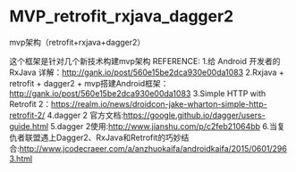 # MVP_retrofit_rxjava_dagger2
mvp架构（retrofit+rxjava+dagger2）

这个框架是针对几个新技术构建mvp架构
REFERENCE:
1.给 Android 开发者的 RxJava 详解：http://gank.io/post/560e15be2dca930e00da1083
2.Rxjava + retrofit + dagger2 + mvp搭建Android框架：http://gank.io/post/560e15be2dca930e00da1083
3.Simple HTTP with Retrofit 2：https://realm.io/news/droidcon-jake-wharton-simple-http-retrofit-2/
4.dagger 2 官方文档:https://google.github.io/dagger/users-guide.html
5.dagger 2使用:http://www.jianshu.com/p/c2feb21064bb
6.当复仇者联盟遇上Dagger2、RxJava和Retrofit的巧妙结合:http://www.jcodecraeer.com/a/anzhuokaifa/androidkaifa/2015/0601/2963.html
